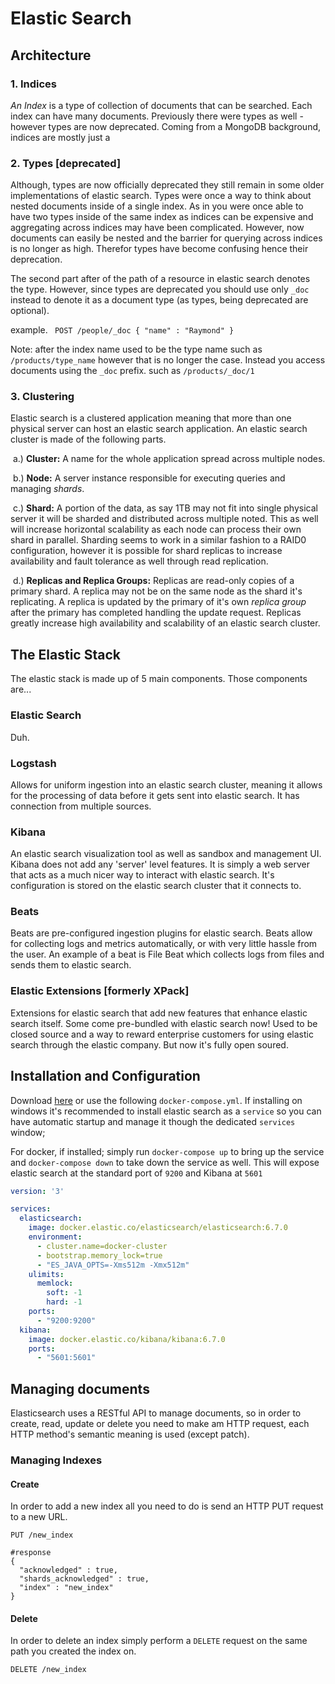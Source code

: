 # Elastic Search

## Architecture

### 1. Indices

_An Index_ is a type of collection of documents that can be searched.  Each index can have many documents.  Previously there were types as well - however types are now deprecated.  Coming from a MongoDB background, indices are mostly just a 

### 2. Types [deprecated]

Although, types are now officially deprecated they still remain in some older implementations of elastic search.  Types were once a way to think about nested documents inside of a single index.  As in you were once able to have two types inside of the same index as indices can be expensive and aggregating across indices may have been complicated.  However, now documents can easily be nested and the barrier for querying across indices is no longer as high.  Therefor types have become confusing hence their deprecation.  

The second part after of the path of a resource in elastic search denotes the type.  However, since types are deprecated you should use only `_doc` instead to denote it as a document type (as types, being deprecated are optional).

example.  ` POST /people/_doc { "name" : "Raymond" }`

Note: after the index name used to be the type name such as `/products/type_name` however that is no longer the case.  Instead you access documents using the `_doc` prefix.  such as `/products/_doc/1`

### 3. Clustering

Elastic search is a clustered application meaning that more than one physical server can host an elastic search application.  An elastic search cluster is made of the following parts.

​	a.) __Cluster:__ A name for the whole application spread across multiple nodes. 

​	b.) __Node:__ A server instance responsible for executing queries and managing _shards_.

​	c.) __Shard:__ A portion of the data, as say 1TB may not fit into single physical server it will be sharded and distributed across multiple noted.  This as well will increase horizontal scalability as each node can process their own shard in parallel. Sharding seems to work in a similar fashion to a RAID0 configuration, however it is possible for shard replicas to increase availability and fault tolerance as well through read replication. 

​	d.) __Replicas and Replica Groups:__ Replicas are read-only copies of a primary shard.  A replica may not be on the same node as the shard it's replicating.  A replica is updated by the primary of it's own _replica group_ after the primary has completed handling the update request. Replicas greatly increase high availability and scalability of an elastic search cluster. 

## The Elastic Stack

The elastic stack is made up of 5 main components.  Those components are...

### Elastic Search

Duh.

### Logstash

Allows for uniform ingestion into an elastic search cluster, meaning it allows for the processing of data before it gets sent into elastic search.  It has connection from multiple sources.

### Kibana

An elastic search visualization tool as well as sandbox and management UI.  Kibana does not add any 'server' level features.  It is simply a web server that acts as a much nicer way to interact with elastic search.  It's configuration is stored on the elastic search cluster that it connects to. 

### Beats

Beats are pre-configured ingestion plugins for elastic search.  Beats allow for collecting logs and metrics automatically, or with very little hassle from the user.  An example of a beat is File Beat which collects logs from files and sends them to elastic search.

### Elastic Extensions [formerly XPack]

Extensions for elastic search that add new features that enhance elastic search itself.  Some come pre-bundled with elastic search now!  Used to be closed source and a way to reward enterprise customers for using elastic search through the elastic company. But now it's fully open soured.

## Installation and Configuration

Download [here](https://www.elastic.co/downloads/elasticsearch) or use the following `docker-compose.yml`.  If installing on windows it's recommended to install elastic search as a `service` so you can have automatic startup and manage it though the dedicated `services` window;

For docker, if installed; simply run `docker-compose up` to bring up the service and `docker-compose down` to take down the service as well.  This will expose elastic search at the standard port of  `9200` and Kibana at `5601`

```yml
version: '3'

services:
  elasticsearch:
    image: docker.elastic.co/elasticsearch/elasticsearch:6.7.0
    environment:
      - cluster.name=docker-cluster
      - bootstrap.memory_lock=true
      - "ES_JAVA_OPTS=-Xms512m -Xmx512m"
    ulimits:
      memlock:
        soft: -1
        hard: -1
    ports:
      - "9200:9200"
  kibana:
    image: docker.elastic.co/kibana/kibana:6.7.0
    ports:
      - "5601:5601"
```

## Managing documents

Elasticsearch uses a RESTful API to manage documents, so in order to create, read, update or delete you need to make am HTTP request, each HTTP method's semantic meaning is used (except patch).

### Managing Indexes

#### Create

In order to add a new index all you need to do is send an HTTP PUT request to a new URL.

```http
PUT /new_index

#response
{
  "acknowledged" : true,
  "shards_acknowledged" : true,
  "index" : "new_index"
}
```

#### Delete

In order to delete an index simply perform a `DELETE` request on the same path you created the index on.

```http
DELETE /new_index
```

